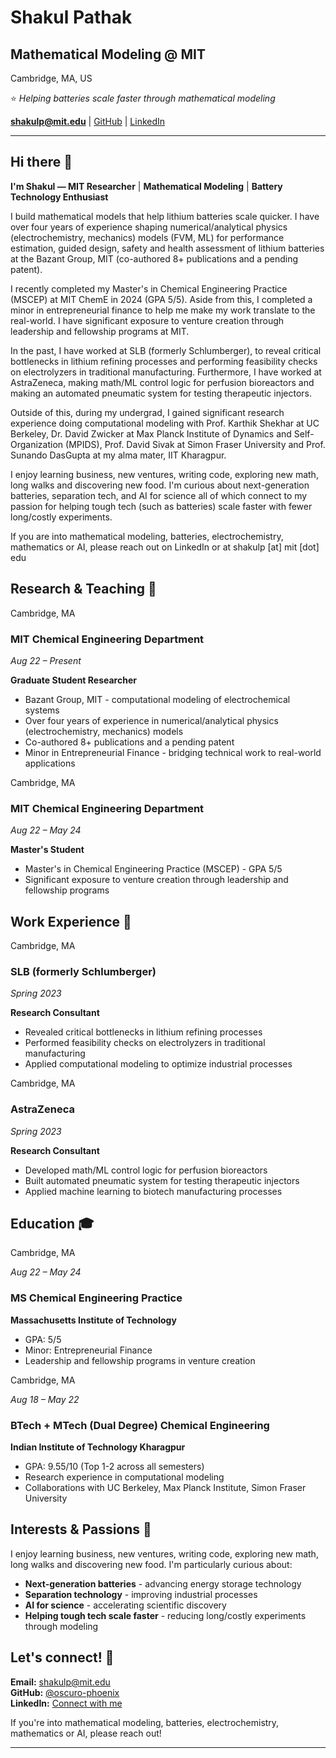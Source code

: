 # Shakul Pathak

## Mathematical Modeling @ MIT

Cambridge, MA, US

⭐️ *Helping batteries scale faster through mathematical modeling*

**shakulp@mit.edu** | [GitHub](https://github.com/oscuro-phoenix) | [LinkedIn](https://linkedin.com/in/shakul-pathak)

---

## Hi there 👋

**I'm Shakul — MIT Researcher** | **Mathematical Modeling** | **Battery Technology Enthusiast**

I build mathematical models that help lithium batteries scale quicker. I have over four years of experience shaping numerical/analytical physics (electrochemistry, mechanics) models (FVM, ML) for performance estimation, guided design, safety and health assessment of lithium batteries at the Bazant Group, MIT (co-authored 8+ publications and a pending patent).

I recently completed my Master's in Chemical Engineering Practice (MSCEP) at MIT ChemE in 2024 (GPA 5/5). Aside from this, I completed a minor in entrepreneurial finance to help me make my work translate to the real-world. I have significant exposure to venture creation through leadership and fellowship programs at MIT.

In the past, I have worked at SLB (formerly Schlumberger), to reveal critical bottlenecks in lithium refining processes and performing feasibility checks on electrolyzers in traditional manufacturing. Furthermore, I have worked at AstraZeneca, making math/ML control logic for perfusion bioreactors and making an automated pneumatic system for testing therapeutic injectors.

Outside of this, during my undergrad, I gained significant research experience doing computational modeling with Prof. Karthik Shekhar at UC Berkeley, Dr. David Zwicker at Max Planck Institute of Dynamics and Self-Organization (MPIDS), Prof. David Sivak at Simon Fraser University and Prof. Sunando DasGupta at my alma mater, IIT Kharagpur.

I enjoy learning business, new ventures, writing code, exploring new math, long walks and discovering new food. I'm curious about next-generation batteries, separation tech, and AI for science all of which connect to my passion for helping tough tech (such as batteries) scale faster with fewer long/costly experiments.

If you are into mathematical modeling, batteries, electrochemistry, mathematics or AI, please reach out on LinkedIn or at shakulp [at] mit [dot] edu

## Research & Teaching 🔬

Cambridge, MA

### MIT Chemical Engineering Department
*Aug 22 – Present*

**Graduate Student Researcher**
- Bazant Group, MIT - computational modeling of electrochemical systems
- Over four years of experience in numerical/analytical physics (electrochemistry, mechanics) models
- Co-authored 8+ publications and a pending patent
- Minor in Entrepreneurial Finance - bridging technical work to real-world applications

Cambridge, MA

### MIT Chemical Engineering Department
*Aug 22 – May 24*

**Master's Student**
- Master's in Chemical Engineering Practice (MSCEP) - GPA 5/5
- Significant exposure to venture creation through leadership and fellowship programs

## Work Experience 🏢

Cambridge, MA

### SLB (formerly Schlumberger)
*Spring 2023*

**Research Consultant**
- Revealed critical bottlenecks in lithium refining processes
- Performed feasibility checks on electrolyzers in traditional manufacturing
- Applied computational modeling to optimize industrial processes

Cambridge, MA

### AstraZeneca
*Spring 2023*

**Research Consultant**
- Developed math/ML control logic for perfusion bioreactors
- Built automated pneumatic system for testing therapeutic injectors
- Applied machine learning to biotech manufacturing processes

## Education 🎓

Cambridge, MA

*Aug 22 – May 24*

### MS Chemical Engineering Practice
**Massachusetts Institute of Technology**
- GPA: 5/5
- Minor: Entrepreneurial Finance
- Leadership and fellowship programs in venture creation

Cambridge, MA

*Aug 18 – May 22*

### BTech + MTech (Dual Degree) Chemical Engineering 
**Indian Institute of Technology Kharagpur**
- GPA: 9.55/10 (Top 1-2 across all semesters)
- Research experience in computational modeling
- Collaborations with UC Berkeley, Max Planck Institute, Simon Fraser University

## Interests & Passions 🚀

I enjoy learning business, new ventures, writing code, exploring new math, long walks and discovering new food. I'm particularly curious about:

- **Next-generation batteries** - advancing energy storage technology
- **Separation technology** - improving industrial processes  
- **AI for science** - accelerating scientific discovery
- **Helping tough tech scale faster** - reducing long/costly experiments through modeling

## Let's connect! 🤝

**Email:** shakulp@mit.edu  
**GitHub:** [@oscuro-phoenix](https://github.com/oscuro-phoenix)  
**LinkedIn:** [Connect with me](https://linkedin.com/in/shakul-pathak)

If you're into mathematical modeling, batteries, electrochemistry, mathematics or AI, please reach out!

---



